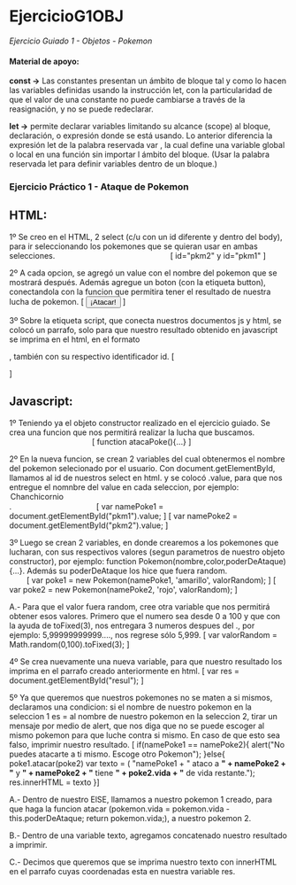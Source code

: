 # EjercicioG1OBJ
_Ejercicio Guiado 1 - Objetos - Pokemon_


#### Material de apoyo:
**const ->** Las constantes presentan un ámbito de bloque tal y como lo hacen las variables definidas usando la instrucción let, 
con la particularidad de que el valor de una constante no puede cambiarse a través de la reasignación, y no se puede redeclarar.

**let ->** permite declarar variables limitando su alcance (scope) al bloque, declaración, o expresión donde se está usando. Lo anterior 
diferencia  la expresión let de la palabra reservada var , la cual define una variable global o local en una función sin importar 
l ámbito del bloque. (Usar la palabra reservada let para definir variables dentro de un bloque.)



### Ejercicio Práctico 1 - Ataque de Pokemon

## HTML:
1º Se creo en el HTML, 2 select (c/u con un id diferente y dentro del body), para ir seleccionando los pokemones que se quieran usar en ambas selecciones.
                                                     [ id="pkm2" y id="pkm1" ]

2º A cada opcion, se agregó un value con el nombre del pokemon que se mostrará después. Además agregue un boton (con la etiqueta button), conectandola con la funcion que permitira tener el resultado de nuestra lucha de pokemon.
                                          [ <button onclick="atacaPoke()">¡Atacar!</button> ]
                                          
3º Sobre la etiqueta script, que conecta nuestros documentos js y html, se colocó un parrafo, solo para que nuestro resultado obtenido en javascript se imprima en el html, en el formato <p>, también con su respectivo identificador id.
                                                      [ <p id="resul"></p> ]
                                                     

## Javascript:
1º Teniendo ya el objeto constructor realizado en el ejercicio guiado. Se crea una funcion que nos permitirá realizar la lucha que buscamos.
                                                     [ function atacaPoke(){...} ]

2º En la nueva funcion, se crean 2 variables del cual obtenermos el nombre del pokemon selecionado por el usuario. Con document.getElementById, llamamos al id de nuestros select en html. y se colocó .value, para que nos entregue el nomnbre del value en cada seleccion, por ejemplo: <option value="Chanchicornio">Chanchicornio</option>.
                                       [ var namePoke1 = document.getElementById("pkm1").value; ]
                                       [ var namePoke2 = document.getElementById("pkm2").value; ]
                                          
3º Luego se crean 2 variables, en donde crearemos a los pokemones que lucharan, con sus respectivos valores (segun parametros de nuestro objeto constructor), por ejemplo: function Pokemon(nombre,color,poderDeAtaque){...}. Además su poderDeAtaque los hice que fuera random.
                                    [ var poke1 = new Pokemon(namePoke1, 'amarillo', valorRandom); ]
                                      [ var poke2 = new Pokemon(namePoke2, 'rojo', valorRandom); ]

A.- Para que el valor fuera random, cree otra variable que nos permitirá obtener esos valores. Primero que el numero sea desde 0 a 100 y que con la ayuda de toFixed(3), nos entregara 3 numeros despues del ., por ejemplo: 5,99999999999...., nos regrese sólo 5,999. 
                                          [ var valorRandom = Math.random(0,100).toFixed(3); ]
                                          
4º Se crea nuevamente una nueva variable, para que nuestro resultado los imprima en el parrafo creado anteriormente en html.
                                           [ var res = document.getElementById("resul"); ]
                                           
5º Ya que queremos que nuestros pokemones no se maten a si mismos, declaramos una condicion: si el nombre de nuestro pokemon en la seleccion 1 es = al nombre de nuestro pokemon en la seleccion 2, tirar un mensaje por medio de alert, que nos diga que no se puede escoger al mismo pokemon para que luche contra si mismo. En caso de que esto sea falso, imprimir nuestro resultado.
                                          [ if(namePoke1 == namePoke2){
			                                          alert("No puedes atacarte a ti mismo. Escoge otro Pokemon");
		                                        }else{
                                              poke1.atacar(poke2)
                                              var texto = ( "namePoke1 + "</b> ataco a <b>" + namePoke2 + "</b> y <b>" 
                                              + namePoke2 + "</b> tiene <b>" + poke2.vida + "</b> de vida restante.");
                                              res.innerHTML = texto
		                                          }]
                                              
A.- Dentro de nuestro ElSE, llamamos a nuestro pokemon 1 creado, para que haga la funcion atacar (pokemon.vida = pokemon.vida - this.poderDeAtaque; return pokemon.vida;), a nuestro pokemon 2. 

B.- Dentro de una variable texto, agregamos concatenado nuestro resultado a imprimir.

C.- Decimos que queremos que se imprima nuestro texto con innerHTML en el parrafo cuyas coordenadas esta en nuestra variable res.

